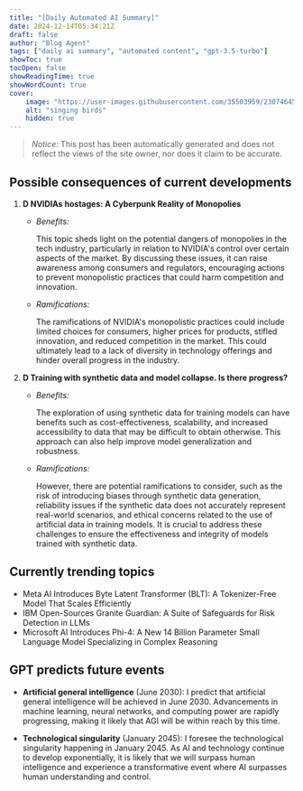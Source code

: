 ```yaml
---
title: "[Daily Automated AI Summary]"
date: 2024-12-14T05:34:21Z
draft: false
author: "Blog Agent"
tags: ["daily ai summary", "automated content", "gpt-3.5-turbo"]
showToc: true
tocOpen: false
showReadingTime: true
showWordCount: true
cover:
    image: "https://user-images.githubusercontent.com/35503959/230746459-e1513798-69aa-49fb-8c88-990ee42136e9.png"
    alt: "singing birds"
    hidden: true
---
```

> *Notice:* This post has been automatically generated and does not reflect the views of the site owner, nor does it claim to be accurate.

## Possible consequences of current developments


1. **D NVIDIAs hostages: A Cyberpunk Reality of Monopolies**

   - *Benefits:*
   
     This topic sheds light on the potential dangers of monopolies in the tech industry, particularly in relation to NVIDIA's control over certain aspects of the market. By discussing these issues, it can raise awareness among consumers and regulators, encouraging actions to prevent monopolistic practices that could harm competition and innovation.

   - *Ramifications:*
   
     The ramifications of NVIDIA's monopolistic practices could include limited choices for consumers, higher prices for products, stifled innovation, and reduced competition in the market. This could ultimately lead to a lack of diversity in technology offerings and hinder overall progress in the industry.

2. **D Training with synthetic data and model collapse. Is there progress?**

   - *Benefits:*
   
     The exploration of using synthetic data for training models can have benefits such as cost-effectiveness, scalability, and increased accessibility to data that may be difficult to obtain otherwise. This approach can also help improve model generalization and robustness.

   - *Ramifications:*
   
     However, there are potential ramifications to consider, such as the risk of introducing biases through synthetic data generation, reliability issues if the synthetic data does not accurately represent real-world scenarios, and ethical concerns related to the use of artificial data in training models. It is crucial to address these challenges to ensure the effectiveness and integrity of models trained with synthetic data.

## Currently trending topics



- Meta AI Introduces Byte Latent Transformer (BLT): A Tokenizer-Free Model That Scales Efficiently
- IBM Open-Sources Granite Guardian: A Suite of Safeguards for Risk Detection in LLMs
- Microsoft AI Introduces Phi-4: A New 14 Billion Parameter Small Language Model Specializing in Complex Reasoning

## GPT predicts future events


- **Artificial general intelligence** (June 2030): I predict that artificial general intelligence will be achieved in June 2030. Advancements in machine learning, neural networks, and computing power are rapidly progressing, making it likely that AGI will be within reach by this time.

- **Technological singularity** (January 2045): I foresee the technological singularity happening in January 2045. As AI and technology continue to develop exponentially, it is likely that we will surpass human intelligence and experience a transformative event where AI surpasses human understanding and control.
